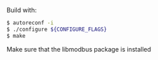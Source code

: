 Build with:
```sh
$ autoreconf -i
$ ./configure ${CONFIGURE_FLAGS}
$ make
```
Make sure that the libmodbus package is installed

